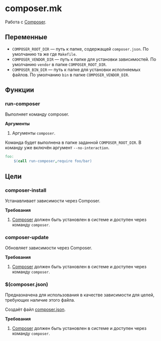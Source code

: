 # composer.mk

Работа с [Composer](https://getcomposer.org/).

## Переменные

- `COMPOSER_ROOT_DIR` — путь к папке, содержащей `composer.json`. По умолчанию та же где `Makefile`.
- `COMPOSER_VENDOR_DIR` — путь к папке для установки зависимостей. По умолчанию `vendor` в папке
  `COMPOSER_ROOT_DIR`.
- `COMPOSER_BIN_DIR` — путь к папке для установки исполняемых файлов. По умолчанию `bin` в папке
  `COMPOSER_VENDOR_DIR`. 

## Функции

### run-composer

Выполняет команду composer.

**Аргументы**

1. Аргументы `composer`.

Команда будет выполнена в папке заданной `COMPOSER_ROOT_DIR`. В команду уже включён аргумент
`--no-interaction`. 

```makefile
foo:
    $(call run-composer,require foo/bar)
```

## Цели

### composer-install

Устанавливает зависимости через Composer.

**Требования**

1. [Composer](https://getcomposer.org/) должен быть установлен в системе и доступен через команду
   `composer`.

### composer-update

Обновляет зависимости через Composer.

**Требования**

1. [Composer](https://getcomposer.org/) должен быть установлен в системе и доступен через команду
   `composer`.


### $(composer.json)

Предназначена для использования в качестве зависимости для целей, требующих наличие этого файла.

Создаёт файл [composer.json](https://getcomposer.org/doc/01-basic-usage.md#composer-json-project-setup). 

**Требования**

1. [Composer](https://getcomposer.org/) должен быть установлен в системе и доступен через команду
   `composer`.
